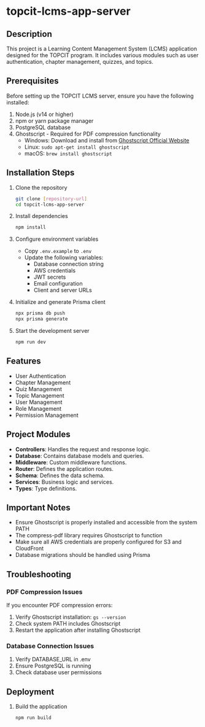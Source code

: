 # topcit-lcms-app-server

## Description

This project is a Learning Content Management System (LCMS) application designed for the TOPCIT program. It includes various modules such as user authentication, chapter management, quizzes, and topics.

## Prerequisites

Before setting up the TOPCIT LCMS server, ensure you have the following installed:

1. Node.js (v14 or higher)
2. npm or yarn package manager
3. PostgreSQL database
4. Ghostscript - Required for PDF compression functionality
   - Windows: Download and install from [Ghostscript Official Website](https://www.ghostscript.com/releases/gsdnld.html)
   - Linux: `sudo apt-get install ghostscript`
   - macOS: `brew install ghostscript`

## Installation Steps

1. Clone the repository

   ```sh
   git clone [repository-url]
   cd topcit-lcms-app-server
   ```

2. Install dependencies

   ```sh
   npm install
   ```

3. Configure environment variables

   - Copy `.env.example` to `.env`
   - Update the following variables:
     - Database connection string
     - AWS credentials
     - JWT secrets
     - Email configuration
     - Client and server URLs

4. Initialize and generate Prisma client

   ```sh
   npx prisma db push
   npx prisma generate
   ```

5. Start the development server
   ```sh
   npm run dev
   ```

## Features

- User Authentication
- Chapter Management
- Quiz Management
- Topic Management
- User Management
- Role Management
- Permission Management

## Project Modules

- **Controllers**: Handles the request and response logic.
- **Database**: Contains database models and queries.
- **Middleware**: Custom middleware functions.
- **Router**: Defines the application routes.
- **Schema**: Defines the data schema.
- **Services**: Business logic and services.
- **Types**: Type definitions.

## Important Notes

- Ensure Ghostscript is properly installed and accessible from the system PATH
- The compress-pdf library requires Ghostscript to function
- Make sure all AWS credentials are properly configured for S3 and CloudFront
- Database migrations should be handled using Prisma

## Troubleshooting

### PDF Compression Issues

If you encounter PDF compression errors:

1. Verify Ghostscript installation: `gs --version`
2. Check system PATH includes Ghostscript
3. Restart the application after installing Ghostscript

### Database Connection Issues

1. Verify DATABASE_URL in .env
2. Ensure PostgreSQL is running
3. Check database user permissions

## Deployment

1. Build the application
   ```sh
   npm run build
   ```
